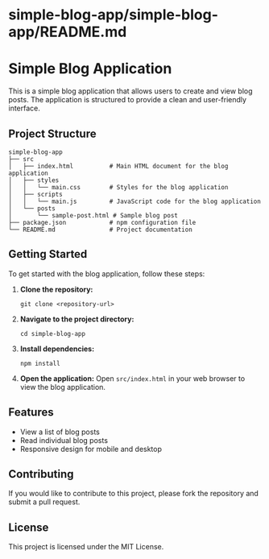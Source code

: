 # simple-blog-app/simple-blog-app/README.md

# Simple Blog Application

This is a simple blog application that allows users to create and view blog posts. The application is structured to provide a clean and user-friendly interface.

## Project Structure

```
simple-blog-app
├── src
│   ├── index.html          # Main HTML document for the blog application
│   ├── styles
│   │   └── main.css        # Styles for the blog application
│   ├── scripts
│   │   └── main.js         # JavaScript code for the blog application
│   └── posts
│       └── sample-post.html # Sample blog post
├── package.json            # npm configuration file
└── README.md               # Project documentation
```

## Getting Started

To get started with the blog application, follow these steps:

1. **Clone the repository:**
   ```
   git clone <repository-url>
   ```

2. **Navigate to the project directory:**
   ```
   cd simple-blog-app
   ```

3. **Install dependencies:**
   ```
   npm install
   ```

4. **Open the application:**
   Open `src/index.html` in your web browser to view the blog application.

## Features

- View a list of blog posts
- Read individual blog posts
- Responsive design for mobile and desktop

## Contributing

If you would like to contribute to this project, please fork the repository and submit a pull request. 

## License

This project is licensed under the MIT License.